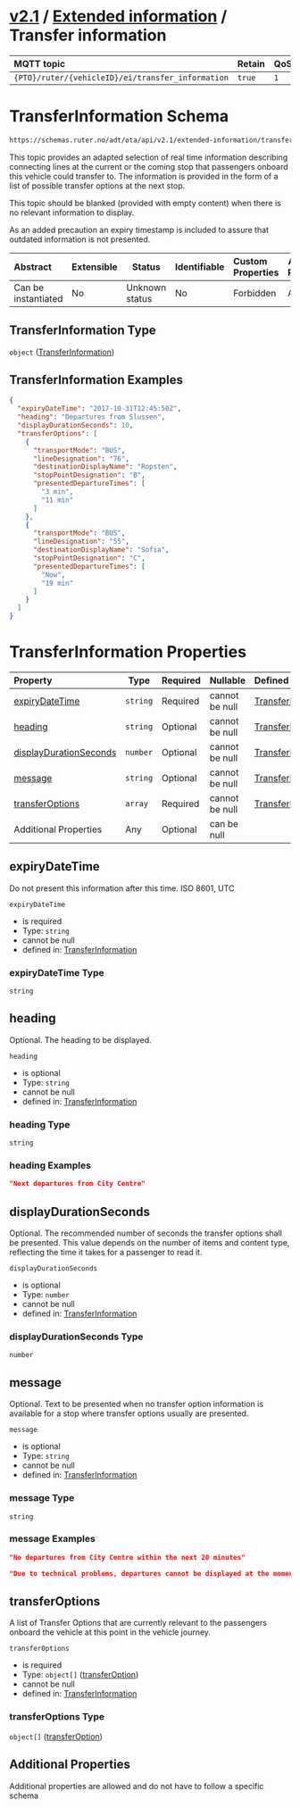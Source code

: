 # [v2.1](../../README.md) / [Extended information](README.md) / Transfer information 
 
MQTT topic                                          | Retain   | QoS 
| :------------------------------------------------ | -------- | -------- |
```{PTO}/ruter/{vehicleID}/ei/transfer_information```  | ```true``` | ```1```

# TransferInformation Schema

```txt
https://schemas.ruter.no/adt/ota/api/v2.1/extended-information/transfer-information.json
```

This topic provides an adapted selection of real time information describing connecting lines at the current or the coming stop that passengers onboard this vehicle could transfer to. The information is provided in the form of a list of possible transfer options at the next stop.

 This topic should be blanked (provided with empty content) when there is no relevant information to display.

 As an added precaution an expiry timestamp is included to assure that outdated information is not presented.


| Abstract            | Extensible | Status         | Identifiable | Custom Properties | Additional Properties | Access Restrictions | Defined In                                                                                                      |
| :------------------ | ---------- | -------------- | ------------ | :---------------- | --------------------- | ------------------- | --------------------------------------------------------------------------------------------------------------- |
| Can be instantiated | No         | Unknown status | No           | Forbidden         | Allowed               | none                | [transfer-information.json](../../schema/extended-information/transfer-information.json "open original schema") |

## TransferInformation Type

`object` ([TransferInformation](transfer-information.md))

## TransferInformation Examples

```json
{
  "expiryDateTime": "2017-10-31T12:45:50Z",
  "heading": "Departures from Slussen",
  "displayDurationSeconds": 10,
  "transferOptions": [
    {
      "transportMode": "BUS",
      "lineDesignation": "76",
      "destinationDisplayName": "Ropsten",
      "stopPointDesignation": "B",
      "presentedDepartureTimes": [
        "3 min",
        "11 min"
      ]
    },
    {
      "transportMode": "BUS",
      "lineDesignation": "55",
      "destinationDisplayName": "Sofia",
      "stopPointDesignation": "C",
      "presentedDepartureTimes": [
        "Now",
        "19 min"
      ]
    }
  ]
}
```

# TransferInformation Properties

| Property                                          | Type     | Required | Nullable       | Defined by                                                                                                                                                 |
| :------------------------------------------------ | -------- | -------- | -------------- | :--------------------------------------------------------------------------------------------------------------------------------------------------------- |
| [expiryDateTime](#expirydatetime)                 | `string` | Required | cannot be null | [TransferInformation](transfer-information-properties-expirydatetime.md "\#/properties/expiryDateTime#/properties/expiryDateTime")                         |
| [heading](#heading)                               | `string` | Optional | cannot be null | [TransferInformation](transfer-information-properties-heading.md "\#/properties/heading#/properties/heading")                                              |
| [displayDurationSeconds](#displaydurationseconds) | `number` | Optional | cannot be null | [TransferInformation](transfer-information-properties-displaydurationseconds.md "\#/properties/displayDurationSeconds#/properties/displayDurationSeconds") |
| [message](#message)                               | `string` | Optional | cannot be null | [TransferInformation](transfer-information-properties-message.md "\#/properties/message#/properties/message")                                              |
| [transferOptions](#transferoptions)               | `array`  | Required | cannot be null | [TransferInformation](transfer-information-properties-transferoptions.md "\#/properties/transferOptions#/properties/transferOptions")                      |
| Additional Properties                             | Any      | Optional | can be null    |                                                                                                                                                            |

## expiryDateTime

Do not present this information after this time. ISO 8601, UTC


`expiryDateTime`

-   is required
-   Type: `string`
-   cannot be null
-   defined in: [TransferInformation](transfer-information-properties-expirydatetime.md "\#/properties/expiryDateTime#/properties/expiryDateTime")

### expiryDateTime Type

`string`

## heading

Optional. The heading to be displayed.


`heading`

-   is optional
-   Type: `string`
-   cannot be null
-   defined in: [TransferInformation](transfer-information-properties-heading.md "\#/properties/heading#/properties/heading")

### heading Type

`string`

### heading Examples

```json
"Next departures from City Centre"
```

## displayDurationSeconds

Optional. The recommended number of seconds the transfer options shall be presented. This value depends on the number of items and content type, reflecting the time it takes for a passenger to read it.


`displayDurationSeconds`

-   is optional
-   Type: `number`
-   cannot be null
-   defined in: [TransferInformation](transfer-information-properties-displaydurationseconds.md "\#/properties/displayDurationSeconds#/properties/displayDurationSeconds")

### displayDurationSeconds Type

`number`

## message

Optional. Text to be presented when no transfer option information is available for a stop where transfer options usually are presented.


`message`

-   is optional
-   Type: `string`
-   cannot be null
-   defined in: [TransferInformation](transfer-information-properties-message.md "\#/properties/message#/properties/message")

### message Type

`string`

### message Examples

```json
"No departures from City Centre within the next 20 minutes"
```

```json
"Due to technical problems, departures cannot be displayed at the moment."
```

## transferOptions

A list of Transfer Options that are currently relevant to the passengers onboard the vehicle at this point in the vehicle journey.


`transferOptions`

-   is required
-   Type: `object[]` ([transferOption](transfer-information-properties-transferoptions-transferoption.md))
-   cannot be null
-   defined in: [TransferInformation](transfer-information-properties-transferoptions.md "\#/properties/transferOptions#/properties/transferOptions")

### transferOptions Type

`object[]` ([transferOption](transfer-information-properties-transferoptions-transferoption.md))

## Additional Properties

Additional properties are allowed and do not have to follow a specific schema
